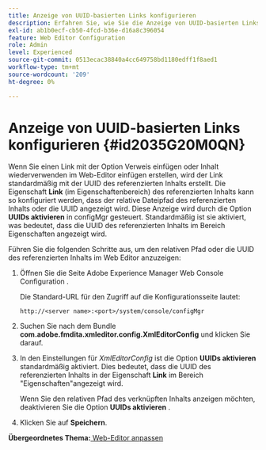 ```yaml
---
title: Anzeige von UUID-basierten Links konfigurieren
description: Erfahren Sie, wie Sie die Anzeige von UUID-basierten Links konfigurieren.
exl-id: ab1b0ecf-cb50-4fcd-b36e-d16a8c396054
feature: Web Editor Configuration
role: Admin
level: Experienced
source-git-commit: 0513ecac38840a4cc649758bd1180edff1f8aed1
workflow-type: tm+mt
source-wordcount: '209'
ht-degree: 0%

---
```


# Anzeige von UUID-basierten Links konfigurieren {#id2035G20M0QN}

Wenn Sie einen Link mit der Option Verweis einfügen oder Inhalt wiederverwenden im Web-Editor einfügen erstellen, wird der Link standardmäßig mit der UUID des referenzierten Inhalts erstellt. Die Eigenschaft **Link** \(im Eigenschaftenbereich\) des referenzierten Inhalts kann so konfiguriert werden, dass der relative Dateipfad des referenzierten Inhalts oder die UUID angezeigt wird. Diese Anzeige wird durch die Option **UUIDs aktivieren** in configMgr gesteuert. Standardmäßig ist sie aktiviert, was bedeutet, dass die UUID des referenzierten Inhalts im Bereich Eigenschaften angezeigt wird.

Führen Sie die folgenden Schritte aus, um den relativen Pfad oder die UUID des referenzierten Inhalts im Web Editor anzuzeigen:

1. Öffnen Sie die Seite Adobe Experience Manager Web Console Configuration .

   Die Standard-URL für den Zugriff auf die Konfigurationsseite lautet:

   ```http
   http://<server name>:<port>/system/console/configMgr
   ```

1. Suchen Sie nach dem Bundle **com.adobe.fmdita.xmleditor.config.XmlEditorConfig** und klicken Sie darauf.

1. In den Einstellungen für *XmlEditorConfig* ist die Option **UUIDs aktivieren** standardmäßig aktiviert. Dies bedeutet, dass die UUID des referenzierten Inhalts in der Eigenschaft **Link** im Bereich &quot;Eigenschaften&quot;angezeigt wird.

   Wenn Sie den relativen Pfad des verknüpften Inhalts anzeigen möchten, deaktivieren Sie die Option **UUIDs aktivieren** .

1. Klicken Sie auf **Speichern**.


**Übergeordnetes Thema:**[ Web-Editor anpassen](conf-web-editor.md)
